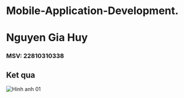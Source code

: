 # Mobile-Application-Development.
# Nguyen Gia Huy
### MSV: 22810310338
## Ket qua

![Hinh anh 01](screenshot_1.png)
